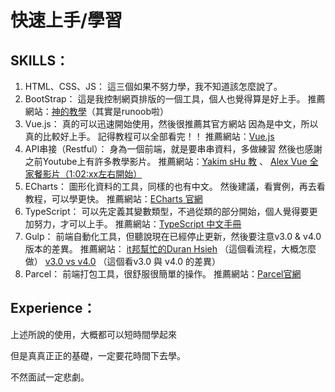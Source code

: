 # 快速上手/學習

## SKILLS：

1. HTML、CSS、JS： 這三個如果不努力學，我不知道該怎麼說了。 
2. BootStrap： 這是我控制網頁排版的一個工具，個人也覺得算是好上手。 推薦網站：[神的教學](http://www.runoob.com/bootstrap4/bootstrap4-tutorial.html)（其實是runoob啦） 
3. Vue.js： 真的可以迅速開始使用，然後很推薦其官方網站 因為是中文，所以真的比較好上手。 記得教程可以全部看完！！ 推薦網站：[Vue.js](https://cn.vuejs.org/) 
4. API串接（Restful）： 身為一個前端，就是要串串資料，多做練習 然後也感謝之前Youtube上有許多教學影片。 推薦網站：[Yakim sHu 教](https://yakimhsu.com/project/project_w4_Network_API.html)  、 [Alex Vue 全家餐影片（1:02:xx左右開始）](https://www.youtube.com/watch?v=MCTETw0Slrw&t=3760s) 
5. ECharts： 圖形化資料的工具，同樣的也有中文。 然後建議，看實例，再去看教程，可以學更快。 推薦網站：[ECharts 官網](https://echarts.baidu.com/) 
6. TypeScript： 可以先定義其變數類型，不過從類的部分開始，個人覺得要更加努力，才可以上手。 推薦網站：[TypeScript 中文手冊](https://typescript.bootcss.com/) 
7. Gulp： 前端自動化工具，但聽說現在已經停止更新，然後要注意v3.0 & v4.0版本的差異。 推薦網站： [it邦幫忙的Duran Hsieh](https://ithelp.ithome.com.tw/articles/10185420) （這個看流程，大概怎麼做） [v3.0 vs v4.0](https://blog.skk.moe/post/update-gulp-to-4/) （這個看v3.0 與 v4.0 的差異） 
8. Parcel： 前端打包工具，很舒服很簡單的操作。 推薦網站：[Parcel官網](https://parceljs.org/getting_started.html) 

## Experience：

上述所說的使用，大概都可以短時間學起來

但是真真正正的基礎，一定要花時間下去學。

不然面試一定悲劇。

